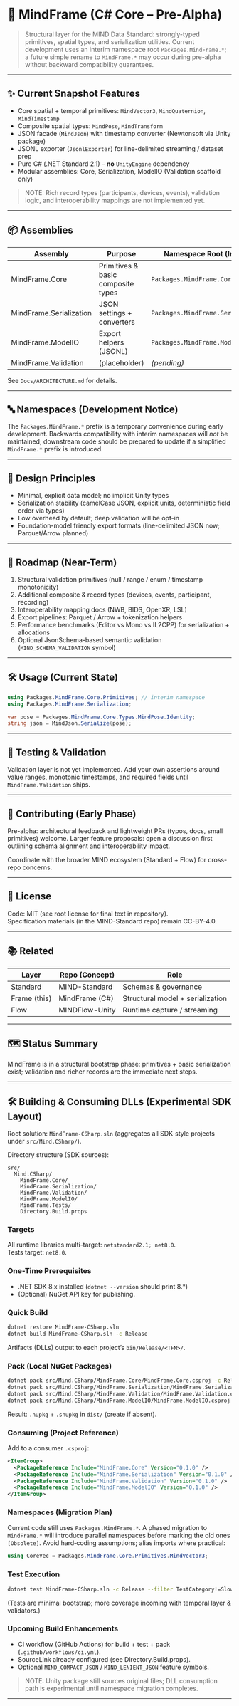 # 🧠 MindFrame (C# Core – Pre-Alpha)

> Structural layer for the MIND Data Standard: strongly-typed primitives, spatial types, and serialization utilities. Current development uses an interim namespace root `Packages.MindFrame.*`; a future simple rename to `MindFrame.*` may occur during pre-alpha without backward compatibility guarantees.

---

## ✨ Current Snapshot Features
- Core spatial + temporal primitives: `MindVector3`, `MindQuaternion`, `MindTimestamp`
- Composite spatial types: `MindPose`, `MindTransform`
- JSON facade (`MindJson`) with timestamp converter (Newtonsoft via Unity package)
- JSONL exporter (`JsonlExporter`) for line-delimited streaming / dataset prep
- Pure C# (.NET Standard 2.1) – **no** `UnityEngine` dependency
- Modular assemblies: Core, Serialization, ModelIO (Validation scaffold only)

> NOTE: Rich record types (participants, devices, events), validation logic, and interoperability mappings are not implemented yet.

---

## 📦 Assemblies
| Assembly | Purpose | Namespace Root (Interim) |
|----------|---------|--------------------------|
| MindFrame.Core | Primitives & basic composite types | `Packages.MindFrame.Core.*` |
| MindFrame.Serialization | JSON settings + converters | `Packages.MindFrame.Serialization` |
| MindFrame.ModelIO | Export helpers (JSONL) | `Packages.MindFrame.ModelIO` |
| MindFrame.Validation | (placeholder) | *(pending)* |

See `Docs/ARCHITECTURE.md` for details.

---

## 🔤 Namespaces (Development Notice)
The `Packages.MindFrame.*` prefix is a temporary convenience during early development. Backwards compatibility with interim namespaces will *not* be maintained; downstream code should be prepared to update if a simplified `MindFrame.*` prefix is introduced.

---

## 🧩 Design Principles
- Minimal, explicit data model; no implicit Unity types
- Serialization stability (camelCase JSON, explicit units, deterministic field order via types)
- Low overhead by default; deep validation will be opt-in
- Foundation-model friendly export formats (line-delimited JSON now; Parquet/Arrow planned)

---

## 🚧 Roadmap (Near-Term)
1. Structural validation primitives (null / range / enum / timestamp monotonicity)
2. Additional composite & record types (devices, events, participant, recording)
3. Interoperability mapping docs (NWB, BIDS, OpenXR, LSL)
4. Export pipelines: Parquet / Arrow + tokenization helpers
5. Performance benchmarks (Editor vs Mono vs IL2CPP) for serialization + allocations
6. Optional JsonSchema-based semantic validation (`MIND_SCHEMA_VALIDATION` symbol)

---

## 🛠 Usage (Current State)
```csharp
using Packages.MindFrame.Core.Primitives; // interim namespace
using Packages.MindFrame.Serialization;

var pose = Packages.MindFrame.Core.Types.MindPose.Identity;
string json = MindJson.Serialize(pose);
```

---

## 🧪 Testing & Validation
Validation layer is not yet implemented. Add your own assertions around value ranges, monotonic timestamps, and required fields until `MindFrame.Validation` ships.

---

## 🤝 Contributing (Early Phase)
Pre-alpha: architectural feedback and lightweight PRs (typos, docs, small primitives) welcome. Larger feature proposals: open a discussion first outlining schema alignment and interoperability impact.

Coordinate with the broader MIND ecosystem (Standard + Flow) for cross-repo concerns.

---

## 📄 License
Code: MIT (see root license for final text in repository).  
Specification materials (in the MIND-Standard repo) remain CC-BY-4.0.

---

## 📚 Related
| Layer | Repo (Concept) | Role |
|-------|----------------|------|
| Standard | MIND-Standard | Schemas & governance |
| Frame (this) | MindFrame (C#) | Structural model + serialization |
| Flow | MINDFlow-Unity | Runtime capture / streaming |

---

## 🗺️ Status Summary
MindFrame is in a structural bootstrap phase: primitives + basic serialization exist; validation and richer records are the immediate next steps.

---

## 🛠️ Building & Consuming DLLs (Experimental SDK Layout)

Root solution: `MindFrame-CSharp.sln` (aggregates all SDK-style projects under `src/Mind.CSharp/`).

Directory structure (SDK sources):
```
src/
  Mind.CSharp/
    MindFrame.Core/
    MindFrame.Serialization/
    MindFrame.Validation/
    MindFrame.ModelIO/
    MindFrame.Tests/
    Directory.Build.props
```

### Targets
All runtime libraries multi-target: `netstandard2.1; net8.0`.  
Tests target: `net8.0`.

### One-Time Prerequisites
- .NET SDK 8.x installed (`dotnet --version` should print 8.*)
- (Optional) NuGet API key for publishing.

### Quick Build
```bash
dotnet restore MindFrame-CSharp.sln
dotnet build MindFrame-CSharp.sln -c Release
```
Artifacts (DLLs) output to each project’s `bin/Release/<TFM>/`.

### Pack (Local NuGet Packages)
```bash
dotnet pack src/Mind.CSharp/MindFrame.Core/MindFrame.Core.csproj -c Release -o dist
dotnet pack src/Mind.CSharp/MindFrame.Serialization/MindFrame.Serialization.csproj -c Release -o dist
dotnet pack src/Mind.CSharp/MindFrame.Validation/MindFrame.Validation.csproj -c Release -o dist
dotnet pack src/Mind.CSharp/MindFrame.ModelIO/MindFrame.ModelIO.csproj -c Release -o dist
```
Result: `.nupkg` + `.snupkg` in `dist/` (create if absent).

### Consuming (Project Reference)
Add to a consumer `.csproj`:
```xml
<ItemGroup>
  <PackageReference Include="MindFrame.Core" Version="0.1.0" />
  <PackageReference Include="MindFrame.Serialization" Version="0.1.0" />
  <PackageReference Include="MindFrame.Validation" Version="0.1.0" />
  <PackageReference Include="MindFrame.ModelIO" Version="0.1.0" />
</ItemGroup>
```

### Namespaces (Migration Plan)
Current code still uses `Packages.MindFrame.*`. A phased migration to `MindFrame.*` will introduce parallel namespaces before marking the old ones `[Obsolete]`. Avoid hard‑coding assumptions; alias imports where practical:
```csharp
using CoreVec = Packages.MindFrame.Core.Primitives.MindVector3;
```

### Test Execution
```bash
dotnet test MindFrame-CSharp.sln -c Release --filter TestCategory!=Slow
```
(Tests are minimal bootstrap; more coverage incoming with temporal layer & validators.)

### Upcoming Build Enhancements
- CI workflow (GitHub Actions) for build + test + pack (`.github/workflows/ci.yml`).
- SourceLink already configured (see Directory.Build.props).
- Optional `MIND_COMPACT_JSON` / `MIND_LENIENT_JSON` feature symbols.

> NOTE: Unity package still sources original files; DLL consumption path is experimental until namespace migration completes.

---
